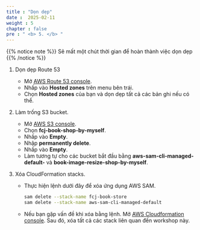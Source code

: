 ```yaml
---
title : "Dọn dẹp"
date :  2025-02-11
weight : 5
chapter : false
pre : " <b> 5. </b> "
---
```


{{% notice note %}}
Sẽ mất một chút thời gian để hoàn thành việc dọn dẹp
{{% /notice %}}

1. Dọn dẹp Route 53
    - Mở [AWS Route 53 console](https://us-east-1.console.aws.amazon.com/route53/v2/home?region=us-east-1).
    - Nhấp vào **Hosted zones** trên menu bên trái.
    - Chọn **Hosted zones** của bạn và dọn dẹp tất cả các bản ghi nếu có thể.

2. Làm trống S3 bucket.
    - Mở [AWS S3 console](https://s3.console.aws.amazon.com/s3/buckets?region=ap-southeast-1).
    - Chọn **fcj-book-shop-by-myself**.
    - Nhấp vào **Empty**.
    - Nhập **permanently delete**.
    - Nhấp vào **Empty**.
    - Làm tương tự cho các bucket bắt đầu bằng **aws-sam-cli-managed-default-** và **book-image-resize-shop-by-myself**.

3. Xóa CloudFormation stacks.
    - Thực hiện lệnh dưới đây để xóa ứng dụng AWS SAM.

      ```bash
      sam delete --stack-name fcj-book-store
      sam delete --stack-name aws-sam-cli-managed-default
      ```

    - Nếu bạn gặp vấn đề khi xóa bằng lệnh. Mở [AWS Cloudformation console](https://us-east-1.console.aws.amazon.com/cloudformation/home?region=us-east-1#/getting-started). Sau đó, xóa tất cả các stack liên quan đến workshop này.
